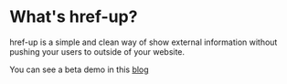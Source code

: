 # What's href-up?

href-up is a simple and clean way of show external information without pushing your users to outside of your website.

You can see a beta demo in this [blog](http://delta-test.blogspot.com.es/2010/02/href-up.html)

